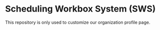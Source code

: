 # Scheduling Workbox System (SWS)
This repository is only used to customize our organization profile page.
